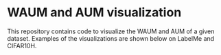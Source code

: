 # WAUM and AUM visualization

This repository contains code to visualize the WAUM and AUM of a given dataset. Examples of the visualizations are shown below on LabelMe and CIFAR10H.